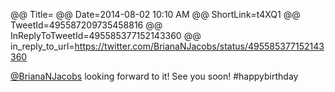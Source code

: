 @@ Title=
@@ Date=2014-08-02 10:10 AM
@@ ShortLink=t4XQ1
@@ TweetId=495587209735458816
@@ InReplyToTweetId=495585377152143360
@@ in_reply_to_url=https://twitter.com/BrianaNJacobs/status/495585377152143360

[@BrianaNJacobs](https://twitter.com/BrianaNJacobs) looking forward to it! See you soon! #happybirthday